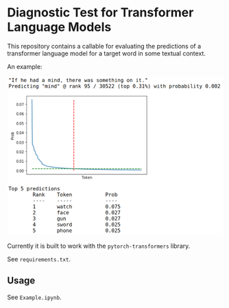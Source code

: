 # Diagnostic Test for Transformer Language Models

This repository contains a callable for evaluating the predictions of
a transformer language model for a target word in some textual context.

An example:

![](example.png)

Currently it is built to work with the `pytorch-transformers` library.

See `requirements.txt`.

## Usage

See `Example.ipynb`.
